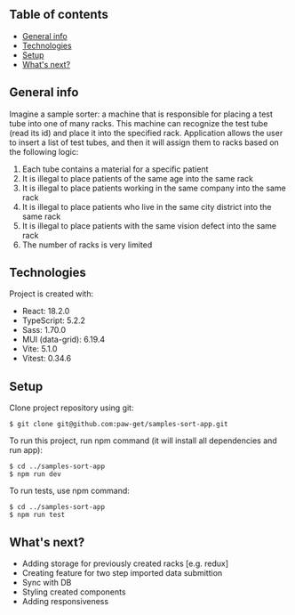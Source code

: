 ## Table of contents

- [General info](#general-info)
- [Technologies](#technologies)
- [Setup](#setup)
- [What's next?](#whats-next)

## General info

Imagine a sample sorter: a machine that is responsible for placing a test tube into one of many racks.
This machine can recognize the test tube (read its id) and place it into the specified rack.
Application allows the user to insert a list of test tubes, and
then it will assign them to racks based on the following logic:

1. Each tube contains a material for a specific patient
2. It is illegal to place patients of the same age into the same rack
3. It is illegal to place patients working in the same company into the same rack
4. It is illegal to place patients who live in the same city district into the same rack
5. It is illegal to place patients with the same vision defect into the same rack
6. The number of racks is very limited

## Technologies

Project is created with:

- React: 18.2.0
- TypeScript: 5.2.2
- Sass: 1.70.0
- MUI (data-grid): 6.19.4
- Vite: 5.1.0
- Vitest: 0.34.6

## Setup

Clone project repository using git:

```
$ git clone git@github.com:paw-get/samples-sort-app.git
```

To run this project, run npm command (it will install all dependencies and run app):

```
$ cd ../samples-sort-app
$ npm run dev
```

To run tests, use npm command:

```
$ cd ../samples-sort-app
$ npm run test
```

## What's next?

- Adding storage for previously created racks [e.g. redux]
- Creating feature for two step imported data submittion
- Sync with DB
- Styling created components
- Adding responsiveness
